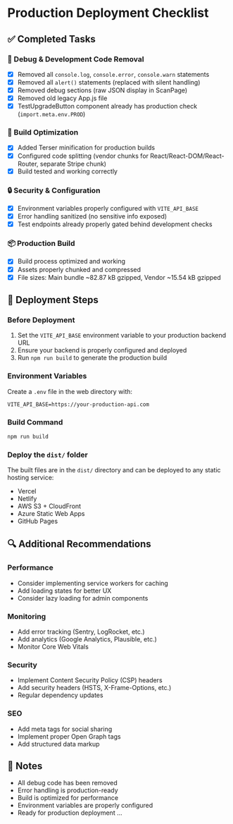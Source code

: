 # Production Deployment Checklist

## ✅ Completed Tasks

### 🐛 Debug & Development Code Removal
- [x] Removed all `console.log`, `console.error`, `console.warn` statements
- [x] Removed all `alert()` statements (replaced with silent handling)
- [x] Removed debug sections (raw JSON display in ScanPage)
- [x] Removed old legacy App.js file
- [x] TestUpgradeButton component already has production check (`import.meta.env.PROD`)

### 🔧 Build Optimization
- [x] Added Terser minification for production builds
- [x] Configured code splitting (vendor chunks for React/React-DOM/React-Router, separate Stripe chunk)
- [x] Build tested and working correctly

### 🔒 Security & Configuration
- [x] Environment variables properly configured with `VITE_API_BASE`
- [x] Error handling sanitized (no sensitive info exposed)
- [x] Test endpoints already properly gated behind development checks

### 📦 Production Build
- [x] Build process optimized and working
- [x] Assets properly chunked and compressed
- [x] File sizes: Main bundle ~82.87 kB gzipped, Vendor ~15.54 kB gzipped

## 🚀 Deployment Steps

### Before Deployment
1. Set the `VITE_API_BASE` environment variable to your production backend URL
2. Ensure your backend is properly configured and deployed
3. Run `npm run build` to generate the production build

### Environment Variables
Create a `.env` file in the web directory with:
```
VITE_API_BASE=https://your-production-api.com
```

### Build Command
```bash
npm run build
```

### Deploy the `dist/` folder
The built files are in the `dist/` directory and can be deployed to any static hosting service:
- Vercel
- Netlify  
- AWS S3 + CloudFront
- Azure Static Web Apps
- GitHub Pages

## 🔍 Additional Recommendations

### Performance
- Consider implementing service workers for caching
- Add loading states for better UX
- Consider lazy loading for admin components

### Monitoring
- Add error tracking (Sentry, LogRocket, etc.)
- Add analytics (Google Analytics, Plausible, etc.)
- Monitor Core Web Vitals

### Security
- Implement Content Security Policy (CSP) headers
- Add security headers (HSTS, X-Frame-Options, etc.)
- Regular dependency updates

### SEO
- Add meta tags for social sharing
- Implement proper Open Graph tags
- Add structured data markup

## 📝 Notes
- All debug code has been removed
- Error handling is production-ready
- Build is optimized for performance
- Environment variables are properly configured
- Ready for production deployment
...
